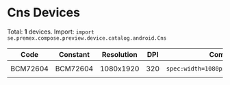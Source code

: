 # Cns Devices

Total: **1** devices. Import: `import se.premex.compose.preview.device.catalog.android.Cns`

| Code | Constant | Resolution | DPI | Compose Spec | Preview Usage |
|------|----------|------------|-----|-------------|---------------|
| BCM72604 | BCM72604 | 1080x1920 | 320 | `spec:width=1080px,height=1920px,dpi=320` | `@Preview(device = Cns.BCM72604)` |

<!-- Generated automatically. Do not edit manually. -->
